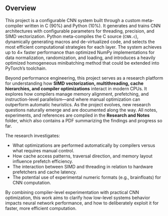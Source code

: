 ## Overview

This project is a configurable CNN system built through a custom meta-compiler written in C (90%) and Python (10%). It generates and trains CNN architectures with configurable parameters for threading, precision, and SIMD vectorization. Python meta-compiles the C source (`CNN.c`), dynamically generating macros and de-virtualized code, and selects the most efficient computational strategies for each layer. The system achieves up to 4× faster performance than optimized NumPy implementations for data normalization, randomization, and loading, and introduces a heavily optimized homogeneous minibatching method that could be extended into PyTorch’s toolchain.

Beyond performance engineering, this project serves as a research platform for understanding how **SIMD vectorization, multithreading, cache hierarchies, and compiler optimizations** interact in modern CPUs. It explores how compilers manage memory alignment, prefetching, and instruction-level parallelism—and where manual optimization can outperform automatic heuristics. As the project evolves, new research questions naturally emerge and are documented along the way. All notes, experiments, and references are compiled in the **Research and Notes** folder, which also contains a PDF summarizing the findings and progress so far.

The research investigates:

- What optimizations are performed automatically by compilers versus what requires manual control.
- How cache access patterns, traversal direction, and memory layout influence prefetch efficiency.
- The interaction between SIMD and threading in relation to hardware prefetchers and cache latency.
- The potential use of experimental numeric formats (e.g., brainfloats) for CNN computation.

By combining compiler-level experimentation with practical CNN optimization, this work aims to clarify how low-level systems behavior impacts neural network performance, and how to deliberately exploit it for faster, more efficient computation.
